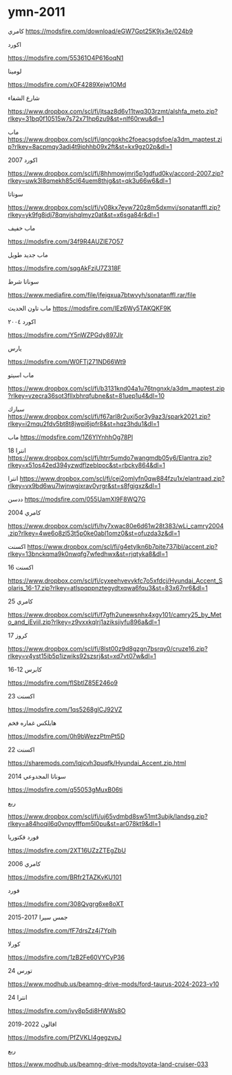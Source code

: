 # ymn-2011
كامري
https://modsfire.com/download/eGW7Gpt25K9jx3e/024b9


اكورد

https://modsfire.com/55361O4P616oqN1



لومينا

https://modsfire.com/xOF4289Xejw1OMd


شارع الشفاء 

https://www.dropbox.com/scl/fi/jtsaz8d6v11twq303rzmt/alshfa_meto.zip?rlkey=31bq0f10515w7s72x71hp6zu9&st=nlf60rwu&dl=1



ماب
https://www.dropbox.com/scl/fi/qncgokhc2foeacsgdsfoe/a3dm_maptest.zip?rlkey=8acpmqy3adj4t9iphhb09x2ft&st=kx9gz02p&dl=1

اكورد 2007

https://www.dropbox.com/scl/fi/8hhmowjmri5p1gdfud0kv/accord-2007.zip?rlkey=uwk3l8qmekh85cl64uem8thjg&st=qk3u66w6&dl=1

سوناتا

https://www.dropbox.com/scl/fi/y08kx7eyw720z8m5dxmvi/sonatanffl.zip?rlkey=yk9fg8idj78qnvjshqlmyz0at&st=x6sga84r&dl=1



ماب خفيف

https://modsfire.com/34f9R4AUZlE7O57

ماب جديد طويل

https://modsfire.com/sqgAkFziU7Z318F


سوناتا شرط

https://www.mediafire.com/file/jfejgxua7btwvyh/sonatanffl.rar/file

ماب تاون الحديث 
https://modsfire.com/IEz6Wy5TAKQKF9K


اكورد ٢٠٠٤

https://modsfire.com/Y5nWZPGdy897Jlr

يارس

https://modsfire.com/W0FTj271ND66Wt9

ماب اسيتو

https://www.dropbox.com/scl/fi/b3131knd04a1u76tngnxk/a3dm_maptest.zip?rlkey=vzecra36sot3fllxbhrqfubne&st=81uep1u4&dl=10

سبارك
https://www.dropbox.com/scl/fi/f67arl8r2uxj5or3y9az3/spark2021.zip?rlkey=i2mqu2fdv5bt8t8jwpi6jpfr8&st=hqz3hdu1&dl=1


ماب
https://modsfire.com/1Z6YlYnhhOg78Pl



انترا 18 
https://www.dropbox.com/scl/fi/htrr5umdo7wangmdb05y6/Elantra.zip?rlkey=x51os42ed394yzwdflzeblpoc&st=rbcky864&dl=1


انترا
https://www.dropbox.com/scl/fi/cej2omlyfn0qw884fzu1x/elantraad.zip?rlkey=vx9bd6wu7lwjnwgjxrav0yrgr&st=s8fgjgxz&dl=1


ددسن
https://modsfire.com/055UamXl9F8WQ7G


كامري 2004

https://www.dropbox.com/scl/fi/hy7xwac80e6d61w28t383/wLi_camry2004.zip?rlkey=4we6o8zl53t5p0ke0abl1omz0&st=ofuzda3z&dl=1


اكسنت
https://www.dropbox.com/scl/fi/g4etylkn6b7pite737ibl/accent.zip?rlkey=13bnckqma9k0nwqfg7wfedhwx&st=rjqtyka8&dl=1


اكسنت 16

https://www.dropbox.com/scl/fi/cyxeehvevvkfc7o5xfdcj/Hyundai_Accent_Solaris_16-17.zip?rlkey=atlspqppnztegydtxqwa6fqu3&st=83x67nr6&dl=1




كامري 25

https://www.dropbox.com/scl/fi/f7gfh2unewsnhx4xgy101/camry25_by_Meto_and_iEviil.zip?rlkey=z9vxxkqlrj1aziksjiyfu896a&dl=1




كروز 17

https://www.dropbox.com/scl/fi/8lst00z9d8gzgn7bsrqy0/cruze16.zip?rlkey=v4yst15ib5p1izwiks92szsrj&st=xd7vt07w&dl=1


كابرس 12-16

https://modsfire.com/flSbtlZ85E246o9


اكسنت 23

https://modsfire.com/1qs5268glCJ92VZ


هايلكس غماره فخم 

https://modsfire.com/0h9bWezzPtmPt5D


اكسنت 22

https://sharemods.com/lqjcvh3puqfk/Hyundai_Accent.zip.html


سوناتا المجدوعي 2014

https://modsfire.com/q55053gMuxB06ti


ربع

https://www.dropbox.com/scl/fi/uj65vdmbd8sw51mt3ubjk/landsg.zip?rlkey=a84hoqil6q0vnpyfffpm5l0pu&st=ar078kt9&dl=1


فورد فكتوريا

https://modsfire.com/2XT16UZzZTEgZbU


كامري 2006

https://modsfire.com/BRfr2TAZKvKU101


فورد 

https://modsfire.com/308Qvgrg6xe8oXT


جمس سيرا 2017-2015 

https://modsfire.com/fF7drsZz4j7YpIh 




كورلا

https://modsfire.com/1zB2Fe60VYCyP36




تورس 24

https://www.modhub.us/beamng-drive-mods/ford-taurus-2024-2023-v10


انترا 24

https://modsfire.com/ivy8p5di8HWWs8O



افالون 2022-2019

https://modsfire.com/PfZVKLI4gegzvpJ



ربع

https://www.modhub.us/beamng-drive-mods/toyota-land-cruiser-033


